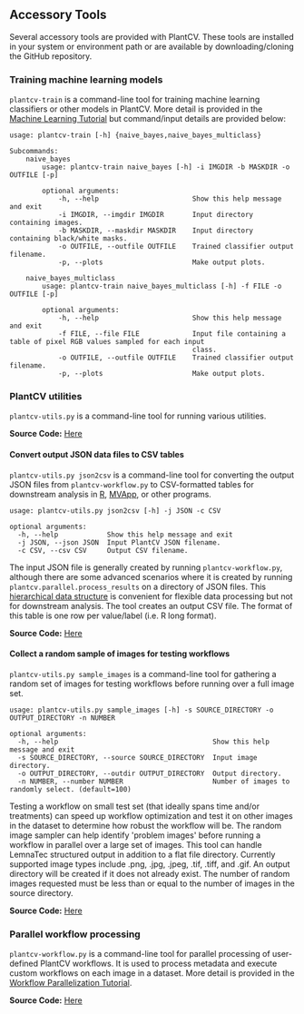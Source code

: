 ## Accessory Tools

Several accessory tools are provided with PlantCV. These tools are installed in your system or environment path or are
available by downloading/cloning the GitHub repository.

### Training machine learning models

`plantcv-train` is a command-line tool for training machine learning classifiers or other models in PlantCV. More
detail is provided in the [Machine Learning Tutorial](tutorials/machine_learning_tutorial.md) but command/input details are
provided below:

```
usage: plantcv-train [-h] {naive_bayes,naive_bayes_multiclass}

Subcommands:
    naive_bayes
        usage: plantcv-train naive_bayes [-h] -i IMGDIR -b MASKDIR -o OUTFILE [-p]
        
        optional arguments:
            -h, --help                       Show this help message and exit
            -i IMGDIR, --imgdir IMGDIR       Input directory containing images.
            -b MASKDIR, --maskdir MASKDIR    Input directory containing black/white masks.
            -o OUTFILE, --outfile OUTFILE    Trained classifier output filename.
            -p, --plots                      Make output plots.
        
    naive_bayes_multiclass
        usage: plantcv-train naive_bayes_multiclass [-h] -f FILE -o OUTFILE [-p]
        
        optional arguments:
            -h, --help                       Show this help message and exit
            -f FILE, --file FILE             Input file containing a table of pixel RGB values sampled for each input 
                                             class.
            -o OUTFILE, --outfile OUTFILE    Trained classifier output filename.
            -p, --plots                      Make output plots.

```

### PlantCV utilities

`plantcv-utils.py` is a command-line tool for running various utilities.

**Source Code:** [Here](https://github.com/danforthcenter/plantcv/blob/main/plantcv-utils.py)


#### Convert output JSON data files to CSV tables

`plantcv-utils.py json2csv` is a command-line tool for converting the output JSON files from `plantcv-workflow.py` to
CSV-formatted tables for downstream analysis in [R](https://www.r-project.org/), 
[MVApp](http://mvapp.kaust.edu.sa/MVApp/), or other programs.

```
usage: plantcv-utils.py json2csv [-h] -j JSON -c CSV

optional arguments:
  -h, --help            Show this help message and exit
  -j JSON, --json JSON  Input PlantCV JSON filename.
  -c CSV, --csv CSV     Output CSV filename.

```

The input JSON file is generally created by running `plantcv-workflow.py`, although there are some advanced scenarios
where it is created by running `plantcv.parallel.process_results` on a directory of JSON files. This 
[hierarchical data structure](output_measurements.md) is convenient for flexible data processing but not for downstream
analysis. The tool creates an output CSV file. The format of this table is one row per value/label (i.e. R long format). 

**Source Code:** [Here](https://github.com/danforthcenter/plantcv/blob/main/plantcv/utils/converters.py)


#### Collect a random sample of images for testing workflows

`plantcv-utils.py sample_images` is a command-line tool for gathering a random set of images for
testing workflows before running over a full image set. 

```
usage: plantcv-utils.py sample_images [-h] -s SOURCE_DIRECTORY -o OUTPUT_DIRECTORY -n NUMBER

optional arguments:
  -h, --help                                      Show this help message and exit
  -s SOURCE_DIRECTORY, --source SOURCE_DIRECTORY  Input image directory.
  -o OUTPUT_DIRECTORY, --outdir OUTPUT_DIRECTORY  Output directory.
  -n NUMBER, --number NUMBER                      Number of images to randomly select. (default=100)

```

Testing a workflow on small test set (that ideally spans time and/or treatments) can speed up workflow optimization and 
test it on other images in the dataset to determine how robust the workflow will be. The random image sampler can help 
identify 'problem images' before running a workflow in parallel over a large set of images. This
tool can handle LemnaTec structured output in addition to a flat file directory. Currently supported image types include 
.png, .jpg, .jpeg, .tif, .tiff, and .gif. An output directory will be created if it does not already exist. The number of 
random images requested must be less than or equal to the number of images in the source directory. 

**Source Code:** [Here](https://github.com/danforthcenter/plantcv/blob/main/plantcv/utils/sample_images.py)


### Parallel workflow processing

`plantcv-workflow.py` is a command-line tool for parallel processing of user-defined PlantCV workflows. It is used to
process metadata and execute custom workflows on each image in a dataset. More detail is provided in the 
[Workflow Parallelization Tutorial](pipeline_parallel.md).

**Source Code:** [Here](https://github.com/danforthcenter/plantcv/blob/main/plantcv-workflow.py)

